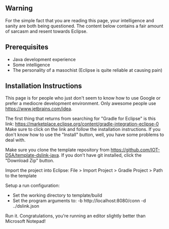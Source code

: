 ## Warning

For the simple fact that you are reading this page, your intelligence and sanity are both being questioned. The content below contains a fair amount of sarcasm and resent towards Eclipse.

## Prerequisites

- Java development experience
- Some intelligence
- The personality of a masochist (Eclipse is quite reliable at causing pain)

## Installation Instructions
This page is for people who just don't seem to know how to use Google or prefer a mediocre development environment. Only awesome people use https://www.jetbrains.com/idea.

The first thing that returns from searching for "Gradle for Eclipse" is this link: https://marketplace.eclipse.org/content/gradle-integration-eclipse-0
Make sure to click on the link and follow the installation instructions. If you don't know how to use the "Install" button, well, you have some problems to deal with.

Make sure you clone the template repository from https://github.com/IOT-DSA/template-dslink-java.
If you don't have git installed, click the "Download Zip" button.

Import the project into Eclipse:
File > Import Project > Gradle Project > Path to the template

Setup a run configuration:

- Set the working directory to template/build
- Set the program arguments to: -b http://localhost:8080/conn -d ../dslink.json

Run it. Congratulations, you're running an editor slightly better than Microsoft Notepad!
